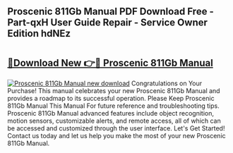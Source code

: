 ## Proscenic 811Gb Manual PDF Download Free - Part-qxH User Guide Repair - Service Owner Edition hdNEz

# <h2><a href="http://cf12717.oget.top/?id=Proscenic+811Gb+Manual">🔗Download New 👉🔴 Proscenic 811Gb Manual</a></h2>

[![Proscenic 811Gb Manual new download](https://i.imgur.com/5g1atiW.png)](http://cf12717.oget.top/?id=Proscenic+811Gb+Manual)
Congratulations on Your Purchase! This manual celebrates your new Proscenic 811Gb Manual and provides a roadmap to its successful operation. Please Keep Proscenic 811Gb Manual This Manual For future reference and troubleshooting tips. Proscenic 811Gb Manual advanced features include object recognition, motion sensors, customizable alerts, and remote access, all of which can be accessed and customized through the user interface. Let's Get Started! Contact us today and let us help you make the most of your new Proscenic 811Gb Manual.
